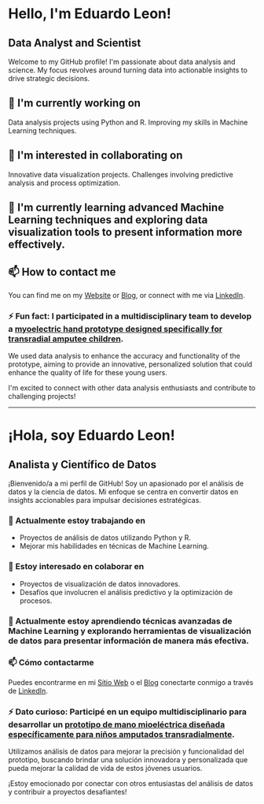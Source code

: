 # Hello, I'm Eduardo Leon!
## Data Analyst and Scientist
Welcome to my GitHub profile! I'm passionate about data analysis and science. My focus revolves around turning data into actionable insights to drive strategic decisions.

## 🔭 I'm currently working on
Data analysis projects using Python and R.
Improving my skills in Machine Learning techniques.

## 👯 I'm interested in collaborating on
Innovative data visualization projects.
Challenges involving predictive analysis and process optimization.

## 🌱 I'm currently learning advanced Machine Learning techniques and exploring data visualization tools to present information more effectively.

## 📫 How to contact me
You can find me on my [Website](https://www.nexatech.org) or [Blog](https://cienciatecnologiayfuturo.blogspot.com/p/acerca-de.html), or connect with me via [LinkedIn](https://www.linkedin.com/in/mbaeduleon/).

### ⚡ Fun fact: I participated in a multidisciplinary team to develop a [myoelectric hand prototype designed specifically for transradial amputee children]([URL_del_proyecto](https://revistas.sena.edu.co/index.php/rediis/article/view/5577)).

We used data analysis to enhance the accuracy and functionality of the prototype, aiming to provide an innovative, personalized solution that could enhance the quality of life for these young users.

I'm excited to connect with other data analysis enthusiasts and contribute to challenging projects!


________________________________________________________________________________________________________________________________________________________



# ¡Hola, soy Eduardo Leon!

## Analista y Científico de Datos

¡Bienvenido/a a mi perfil de GitHub! Soy un apasionado por el análisis de datos y la ciencia de datos. Mi enfoque se centra en convertir datos en insights accionables para impulsar decisiones estratégicas.

### 🔭 Actualmente estoy trabajando en
- Proyectos de análisis de datos utilizando Python y R.
- Mejorar mis habilidades en técnicas de Machine Learning.

### 👯 Estoy interesado en colaborar en
- Proyectos de visualización de datos innovadores.
- Desafíos que involucren el análisis predictivo y la optimización de procesos.

### 🌱 Actualmente estoy aprendiendo técnicas avanzadas de Machine Learning y explorando herramientas de visualización de datos para presentar información de manera más efectiva.


### 📫 Cómo contactarme
Puedes encontrarme en mi [Sitio Web](https://www.nexatech.org) o el [Blog](https://cienciatecnologiayfuturo.blogspot.com/p/acerca-de.html)
conectarte conmigo a través de [LinkedIn](https://www.linkedin.com/in/mbaeduleon/).

### ⚡ Dato curioso: Participé en un equipo multidisciplinario para desarrollar un [prototipo de mano mioeléctrica diseñada específicamente para niños amputados transradialmente]([URL_del_proyecto](https://revistas.sena.edu.co/index.php/rediis/article/view/5577)).

Utilizamos análisis de datos para mejorar la precisión y funcionalidad del prototipo, buscando brindar una solución innovadora y personalizada que pueda mejorar la calidad de vida de estos jóvenes usuarios.


¡Estoy emocionado por conectar con otros entusiastas del análisis de datos y contribuir a proyectos desafiantes!

